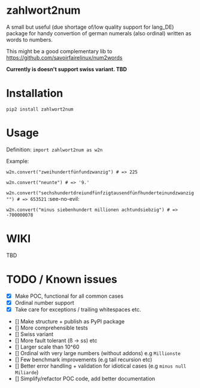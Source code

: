 # zahlwort2num

A small but useful (due shortage of/low quality support for lang_DE) package for handy convertion of german numerals (also ordinal) written as words to numbers. 

This might be a good complementary lib to https://github.com/savoirfairelinux/num2words

__Currently is doesn't support swiss variant. TBD__

# Installation

`pip2 install zahlwort2num`

# Usage

Definition:
`import zahlwort2num as w2n`

Example: 

`w2n.convert("zweihundertfünfundzwanzig") # => 225 `

`w2n.convert("neunte") # => '9.'`

`w2n.convert("sechshundertdreiundfünfzigtausendfünfhunderteinundzwanzig"") # => 653521`
 :see-no-evil: 
 
`w2n.convert("minus siebenhundert millionen achtundsiebzig") # => -700000078` 


# WIKI
TBD

# TODO / Known issues
- [x] Make POC, functional for all common cases
- [x] Ordinal number support 
- [x] Take care for exceptions / trailing whitespaces etc.
- [] Make structure + publish as PyPI package
- [] More comprehensible tests
- [] Swiss variant
- [] More fault tolerant (ß -> ss) etc
- [] Larger scale than 10^60
- [] Ordinal with very large numbers (without addons) e.g `Millionste`
- [] Few benchmark improvements (e.g tail recursion etc)
- [] Better error handling + validation for idiotical cases (e.g `minus null Miliarde`)
- [] Simplify/refactor POC code, add better documentation